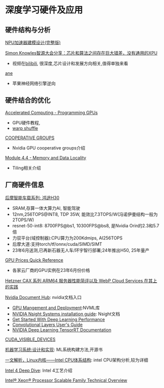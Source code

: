 # 深度学习硬件及应用

## 硬件结构与分析

[NPU加速器建模设计(完整版)](https://mp.weixin.qq.com/s/Jn8av9Ld4lg3gEjJBDX2OQ)

[Simon Knowles智源大会分享：芯片和算法之间存在巨大错差，没有通用的XPU](https://mp.weixin.qq.com/s/TT6pff8c5jh1UtMj2LKeXQ)
* 视频在[bilibili](https://www.bilibili.com/video/BV15M4y1Y7Da/?spm_id_from=333.999.0.0), 很深度,芯片设计和发展方向相关,值得单独来看

[ane](https://github.com/eiln/ane)
* 苹果神经网络引擎逆向


## 硬件结合的优化

[Accelerated Computing - Programming GPUs](https://tschmidt23.github.io/cse599i/)
* GPU硬件教程,
* [warp shuffle](https://tschmidt23.github.io/cse599i/CSE%20599%20I%20Accelerated%20Computing%20-%20Programming%20GPUs%20Lecture%2018.pdf)

[COOPERATIVE GROUPS](https://on-demand.gputechconf.com/gtc/2017/presentation/s7622-Kyrylo-perelygin-robust-and-scalable-cuda.pdf)
* Nvidia GPU cooperative groups介绍

[Module 4.4 - Memory and Data Locality](https://engineering.purdue.edu/~smidkiff/ece563/NVidiaGPUTeachingToolkit/Mod4/Lecture-4-4-tiled-matrix-multiplication-kernel.pdf)
* Tiling相关介绍

## 厂商硬件信息

[后摩智能车载系列: 鸿途H30](https://www.geekpark.net/news/320934)
* SRAM,存算一体大算力AI, 智能驾驶
* 12nm,256TOPS@INT8, TDP 35W, 能效比7.3TOPS/W(冯诺伊曼结构一般为2TOPS/W)
* resnet-50-int8: 8700FPS@bs1, 10300FPS@bs8, 是Nvidia Orin的2.3和5.7倍
* 力驭平台(域控制器):CPU算力为200Kdmips, AI256TOPS
* 后摩大道:支持torch/tf/onnx/cuda/SIMD/SIMT
* 23年6月送测,已再新石器无人车/环宇智行部署;24年推出H50, 25年量产

[GPU Prices Quick Reference](http://arthurchiao.art/blog/gpu-prices/)
* 各家云厂商的GPU实例在23年6月份价格

[Hetzner CAX 系列 ARM64 服务器性能简评以及 WebP Cloud Services 在其上的实践](https://blog.webp.se/hetzner-arm64-zh/)

[Nvidia Document Hub](https://docs.nvidia.com/#nvidia-nsight-developer-tools): nvidia文档入口
* [GPU Mangement and Deployment](https://docs.nvidia.com/deploy/index.html):NVML库
* [NVIDIA Nsight Systems installation guide](https://docs.nvidia.com/nsight-systems/InstallationGuide/index.html): Nsight文档
* [Get Started With Deep Learning Performance](https://docs.nvidia.com/deeplearning/performance/dl-performance-getting-started/index.html)
* [Convolutional Layers User's Guide](https://docs.nvidia.com/deeplearning/performance/dl-performance-convolutional/index.html#checklist)
* [NVIDIA Deep Learning TensorRT Documentation](https://docs.nvidia.com/deeplearning/tensorrt/developer-guide/index.html#valgrind)

[CUDA_VISIBLE_DEVICES](https://blog.csdn.net/jzwong/article/details/103813999)

[机器学习系统:设计和实现](https://openmlsys.github.io/index.html): ML系统构建方法,开源书

[一文解析，Linux内核——Intel CPU体系结构](https://zhuanlan.zhihu.com/p/506663731?utm_source=com.microsoft.todos&utm_medium=social&utm_oi=49336847171584): intel CPU架构分析,较为详细

[Intel 4 Deep Dive](https://semiwiki.com/semiconductor-manufacturers/intel/314047-intel-4-presented-at-vlsi/): Intel 4工艺介绍

[Intel® Xeon® Processor Scalable Family Technical Overview](https://www.intel.com/content/www/us/en/developer/articles/technical/xeon-processor-scalable-family-technical-overview.html)